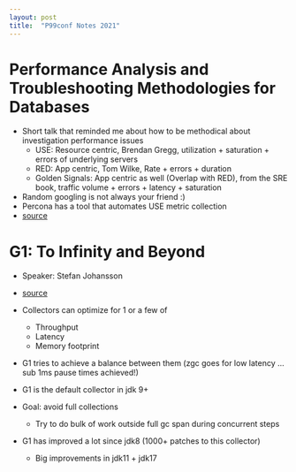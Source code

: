 ```yaml
---
layout: post
title:  "P99conf Notes 2021"
---
```


# Performance Analysis and Troubleshooting Methodologies for Databases

- Short talk that reminded me about how to be methodical about investigation performance issues
  - USE: Resource centric, Brendan Gregg, utilization + saturation + errors of underlying servers
  - RED: App centric, Tom Wilke, Rate + errors + duration
  - Golden Signals: App centric as well (Overlap with RED), from the SRE book, traffic volume + errors + latency + saturation
- Random googling is not always your friend :)
- Percona has a tool that automates USE metric collection
- [source](https://www.p99conf.io/session/performance-analysis-and-troubleshooting-methodologies-for-databases/)

# G1: To Infinity and Beyond

- Speaker: Stefan Johansson
- [source](https://www.youtube.com/watch?v=ckEEncbHGpY)

- Collectors can optimize for 1 or a few of
  - Throughput
  - Latency
  - Memory footprint
- G1 tries to achieve a balance between them (zgc goes for low latency ... sub 1ms pause times achieved!)
- G1 is the default collector in jdk 9+
- Goal: avoid full collections
  - Try to do bulk of work outside full gc span during concurrent steps
- G1 has improved a lot since jdk8 (1000+ patches to this collector)
  - Big improvements in jdk11 + jdk17

